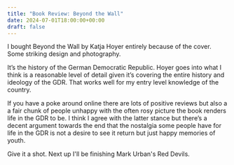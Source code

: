 ```yaml
---
title: "Book Review: Beyond the Wall"
date: 2024-07-01T18:00:00+00:00
draft: false
---
```


I bought Beyond the Wall by Katja Hoyer entirely because of the cover. Some striking design and photography.

It’s the history of the German Democratic Republic. Hoyer goes into what I think is a reasonable level of detail given it’s covering the entire history and ideology of the GDR. That works well for my entry level knowledge of the country. 

If you have a poke around online there are lots of positive reviews but also a a fair chunk of people unhappy with the often rosy picture the book renders life in the GDR to be. I think I agree with the latter stance but there’s a decent argument towards the end that the nostalgia some people have for life in the GDR is not a desire to see it return but just happy memories of youth. 

Give it a shot. Next up I'll be finishing Mark Urban's Red Devils.